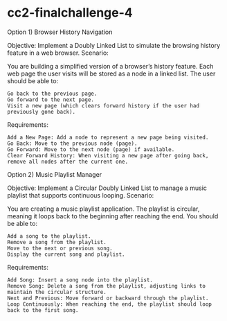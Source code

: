 # cc2-finalchallenge-4

Option 1) Browser History Navigation

Objective: Implement a Doubly Linked List to simulate the browsing history feature in a web browser.
Scenario:

You are building a simplified version of a browser’s history feature. Each web page the user visits will be stored as a node in a linked list. The user should be able to:

    Go back to the previous page.
    Go forward to the next page.
    Visit a new page (which clears forward history if the user had previously gone back).

Requirements:

    Add a New Page: Add a node to represent a new page being visited.
    Go Back: Move to the previous node (page).
    Go Forward: Move to the next node (page) if available.
    Clear Forward History: When visiting a new page after going back, remove all nodes after the current one.

 
Option 2) Music Playlist Manager

Objective: Implement a Circular Doubly Linked List to manage a music playlist that supports continuous looping.
Scenario:

You are creating a music playlist application. The playlist is circular, meaning it loops back to the beginning after reaching the end. You should be able to:

    Add a song to the playlist.
    Remove a song from the playlist.
    Move to the next or previous song.
    Display the current song and playlist.

Requirements:

    Add Song: Insert a song node into the playlist.
    Remove Song: Delete a song from the playlist, adjusting links to maintain the circular structure.
    Next and Previous: Move forward or backward through the playlist.
    Loop Continuously: When reaching the end, the playlist should loop back to the first song.
